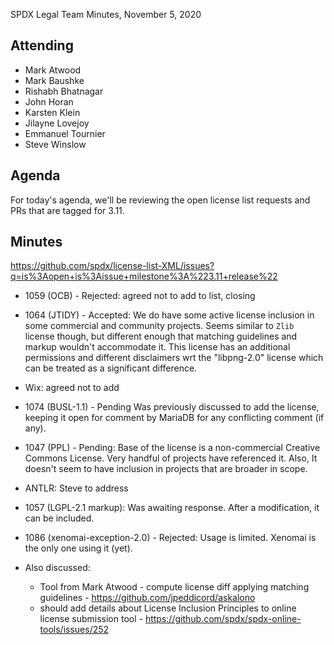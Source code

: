 SPDX Legal Team Minutes, November 5, 2020

## Attending
* Mark Atwood
* Mark Baushke
* Rishabh Bhatnagar
* John Horan
* Karsten Klein
* Jilayne Lovejoy
* Emmanuel Tournier
* Steve Winslow

## Agenda

For today's agenda, we'll be reviewing the open license list requests and PRs that are tagged for 3.11.

## Minutes

https://github.com/spdx/license-list-XML/issues?q=is%3Aopen+is%3Aissue+milestone%3A%223.11+release%22

* 1059 (OCB) - Rejected: agreed not to add to list, closing
* 1064 (JTIDY) - Accepted: We do have some active license inclusion in some commercial and community projects. Seems similar to `Zlib` license though, but different enough that matching guidelines and markup wouldn't accommodate it. This license has an additional permissions and different disclaimers wrt the "libpng-2.0" license which can be treated as a significant difference.
* Wix: agreed not to add
* 1074 (BUSL-1.1) - Pending Was previously discussed to add the license, keeping it open for comment by MariaDB for any conflicting comment (if any).
* 1047 (PPL) - Pending: Base of the license is a non-commercial Creative Commons License. Very handful of projects have referenced it. Also, It doesn't seem to have inclusion in projects that are broader in scope.
* ANTLR: Steve to address
* 1057 (LGPL-2.1 markup): Was awaiting response. After a modification, it can be included.
* 1086 (xenomai-exception-2.0) - Rejected: Usage is limited. Xenomai is the only one using it (yet).

* Also discussed:
  * Tool from Mark Atwood - compute license diff applying matching guidelines - https://github.com/jpeddicord/askalono
  * should add details about License Inclusion Principles to online license submission tool - https://github.com/spdx/spdx-online-tools/issues/252
